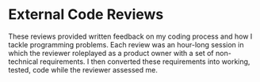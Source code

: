 # External Code Reviews

These reviews provided written feedback on my coding process and how I tackle programming problems. Each review was an hour-long session in which the reviewer roleplayed as a product owner with a set of non-technical requirements. I then converted these requirements into working, tested, code while the reviewer assessed me.
